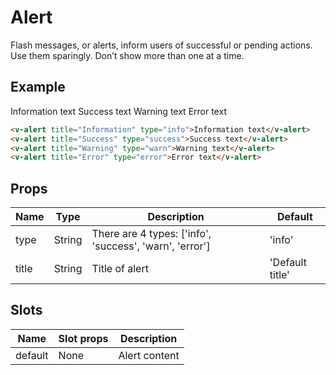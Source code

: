 # Alert <badge text="development" type="warn" />
Flash messages, or alerts, inform users of successful or pending actions. Use them sparingly. Don’t show more than one at a time.

## Example

<div class="p-3 border rounded-2 my-3">
  <v-alert title="Information" type="info" class="mb-3">Information text</v-alert>
  <v-alert title="Success" type="success" class="mb-3">Success text</v-alert>
  <v-alert title="Warning" type="warn" class="mb-3">Warning text</v-alert>
  <v-alert title="Error" type="error">Error text</v-alert>
</div>

``` html
<v-alert title="Information" type="info">Information text</v-alert>
<v-alert title="Success" type="success">Success text</v-alert>
<v-alert title="Warning" type="warn">Warning text</v-alert>
<v-alert title="Error" type="error">Error text</v-alert>
```

## Props
Name       | Type     | Description | Default
---------- | -------- | ----------- | -----
type       | String   | There are 4 types: ['info', 'success', 'warn', 'error'] | 'info'
title      | String   | Title of alert | 'Default title'

## Slots
Name     | Slot props       | Description
-------- | -----------      | -----
default  | None             | Alert content

